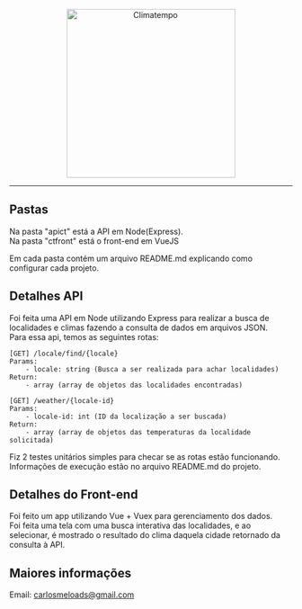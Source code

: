 <p align="center">
  <a href="http://www.climatempo.com.br">
      <img src="http://i.imgur.com/Q9lCAMF.png" alt="Climatempo" width="300px"/>
  </a>
</p>

___


## Pastas

Na pasta "apict" está a API em Node(Express).<br/>
Na pasta "ctfront" está o front-end em VueJS

Em cada pasta contém um arquivo README.md explicando como configurar cada projeto.

## Detalhes API

Foi feita uma API em Node utilizando Express para realizar a busca de localidades e climas fazendo a consulta de dados em arquivos JSON.
<br/>
Para essa api, temos as seguintes rotas:

```
[GET] /locale/find/{locale}
Params:
    - locale: string (Busca a ser realizada para achar localidades)
Return:
    - array (array de objetos das localidades encontradas)
```

```
[GET] /weather/{locale-id}
Params:
    - locale-id: int (ID da localização a ser buscada)
Return:
    - array (array de objetos das temperaturas da localidade solicitada)
```

Fiz 2 testes unitários simples para checar se as rotas estão funcionando.
Informações de execução estão no arquivo README.md do projeto.


## Detalhes do Front-end

Foi feito um app utilizando Vue + Vuex para gerenciamento dos dados.
<br/>
Foi feita uma tela com uma busca interativa das localidades, e ao selecionar, é mostrado o resultado do clima daquela cidade retornado da consulta à API.

## Maiores informações

Email: carlosmeloads@gmail.com